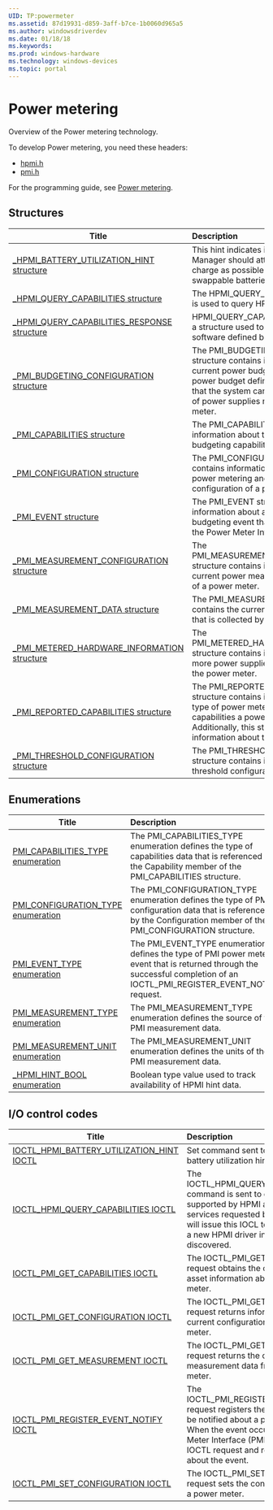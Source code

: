 ```yaml
---
UID: TP:powermeter
ms.assetid: 87d19931-d859-3aff-b7ce-1b0060d965a5
ms.author: windowsdriverdev
ms.date: 01/18/18
ms.keywords: 
ms.prod: windows-hardware
ms.technology: windows-devices
ms.topic: portal
---
```


# Power metering


Overview of the Power metering technology.

To develop Power metering, you need these headers:

 * [hpmi.h](..\hpmi\index.md)
 * [pmi.h](..\pmi\index.md)

For the programming guide, see [Power metering](https://docs.microsoft.com/en-us/windows-hardware/drivers/powermeter).

## Structures

| Title   | Description   |
| ---- |:---- |
| [_HPMI_BATTERY_UTILIZATION_HINT structure](..\hpmi\ns-hpmi-_hpmi_battery_utilization_hint.md) | This hint indicates if the OEM Battery Manager should attempt to save as much charge as possible in the non-hot swappable batteries (i.e. |
| [_HPMI_QUERY_CAPABILITIES structure](..\hpmi\ns-hpmi-_hpmi_query_capabilities.md) | The HPMI_QUERY_CAPABILITIES structure is used to query HPMI capabilities. |
| [_HPMI_QUERY_CAPABILITIES_RESPONSE structure](..\hpmi\ns-hpmi-_hpmi_query_capabilities_response.md) | HPMI_QUERY_CAPABILITIES_RESPONSE is a structure used to return information about software defined batteries (SDB). |
| [_PMI_BUDGETING_CONFIGURATION structure](..\pmi\ns-pmi-_pmi_budgeting_configuration.md) | The PMI_BUDGETING_CONFIGURATION structure contains information about the current power budget of a power meter. A power budget defines how much power that the system can consume from the set of power supplies monitored by the power meter. |
| [_PMI_CAPABILITIES structure](..\pmi\ns-pmi-_pmi_capabilities.md) | The PMI_CAPABILITIES structure contains information about the power metering and budgeting capabilities of a power meter. |
| [_PMI_CONFIGURATION structure](..\pmi\ns-pmi-_pmi_configuration.md) | The PMI_CONFIGURATION structure contains information about the current power metering and budgeting configuration of a power meter. |
| [_PMI_EVENT structure](..\pmi\ns-pmi-_pmi_event.md) | The PMI_EVENT structure contains information about a power metering and budgeting event that is signaled through the Power Meter Interface (PMI). |
| [_PMI_MEASUREMENT_CONFIGURATION structure](..\pmi\ns-pmi-_pmi_measurement_configuration.md) | The PMI_MEASUREMENT_CONFIGURATION structure contains information about the current power measurement configuration of a power meter. |
| [_PMI_MEASUREMENT_DATA structure](..\pmi\ns-pmi-_pmi_measurement_data.md) | The PMI_MEASUREMENT_DATA structure contains the current power measurement that is collected by a power meter. |
| [_PMI_METERED_HARDWARE_INFORMATION structure](..\pmi\ns-pmi-_pmi_metered_hardware_information.md) | The PMI_METERED_HARDWARE_INFORMATION structure contains information about one or more power supplies that are monitored by the power meter. |
| [_PMI_REPORTED_CAPABILITIES structure](..\pmi\ns-pmi-_pmi_reported_capabilities.md) | The PMI_REPORTED_CAPABILITIES structure contains information about the type of power metering and budgeting capabilities a power meter supports. Additionally, this structure contains asset information about the power meter itself. |
| [_PMI_THRESHOLD_CONFIGURATION structure](..\pmi\ns-pmi-_pmi_threshold_configuration.md) | The PMI_THRESHOLD_CONFIGURATION structure contains information about the threshold configuration of the power meter. |

## Enumerations

| Title   | Description   |
| ---- |:---- |
| [PMI_CAPABILITIES_TYPE enumeration](..\pmi\ne-pmi-pmi_capabilities_type.md) | The PMI_CAPABILITIES_TYPE enumeration defines the type of capabilities data that is referenced by the Capability member of the PMI_CAPABILITIES structure. |
| [PMI_CONFIGURATION_TYPE enumeration](..\pmi\ne-pmi-pmi_configuration_type.md) | The PMI_CONFIGURATION_TYPE enumeration defines the type of PMI configuration data that is referenced by the Configuration member of the PMI_CONFIGURATION structure. |
| [PMI_EVENT_TYPE enumeration](..\pmi\ne-pmi-pmi_event_type.md) | The PMI_EVENT_TYPE enumeration defines the type of PMI power meter event that is returned through the successful completion of an IOCTL_PMI_REGISTER_EVENT_NOTIFY request. |
| [PMI_MEASUREMENT_TYPE enumeration](..\pmi\ne-pmi-pmi_measurement_type.md) | The PMI_MEASUREMENT_TYPE enumeration defines the source of the PMI measurement data. |
| [PMI_MEASUREMENT_UNIT enumeration](..\pmi\ne-pmi-pmi_measurement_unit.md) | The PMI_MEASUREMENT_UNIT enumeration defines the units of the PMI measurement data. |
| [_HPMI_HINT_BOOL enumeration](..\hpmi\ne-hpmi-_hpmi_hint_bool.md) | Boolean type value used to track availability of HPMI hint data. |

## I/O control codes

| Title   | Description   |
| ---- |:---- |
| [IOCTL_HPMI_BATTERY_UTILIZATION_HINT IOCTL](..\hpmi\ni-hpmi-ioctl_hpmi_battery_utilization_hint.md) | Set command sent to HPMI to provide battery utilization hints. |
| [IOCTL_HPMI_QUERY_CAPABILITIES IOCTL](..\hpmi\ni-hpmi-ioctl_hpmi_query_capabilities.md) | The IOCTL_HPMI_QUERY_CAPABILITIES command is sent to query features supported by HPMI and Windows services requested by HPMI. Windows will issue this IOCL to HPMI once after a new HPMI driver instance is discovered. |
| [IOCTL_PMI_GET_CAPABILITIES IOCTL](..\pmi\ni-pmi-ioctl_pmi_get_capabilities.md) | The IOCTL_PMI_GET_CAPABILITIES request obtains the capability and asset information about a power meter. |
| [IOCTL_PMI_GET_CONFIGURATION IOCTL](..\pmi\ni-pmi-ioctl_pmi_get_configuration.md) | The IOCTL_PMI_GET_CONFIGURATION request returns information about the current configuration of a power meter. |
| [IOCTL_PMI_GET_MEASUREMENT IOCTL](..\pmi\ni-pmi-ioctl_pmi_get_measurement.md) | The IOCTL_PMI_GET_MEASUREMENT request returns the current measurement data from a power meter. |
| [IOCTL_PMI_REGISTER_EVENT_NOTIFY IOCTL](..\pmi\ni-pmi-ioctl_pmi_register_event_notify.md) | The IOCTL_PMI_REGISTER_EVENT_NOTIFY request registers the IOCTL initiator to be notified about a power meter event. When the event occurs, the Power Meter Interface (PMI) completes the IOCTL request and returns information about the event. |
| [IOCTL_PMI_SET_CONFIGURATION IOCTL](..\pmi\ni-pmi-ioctl_pmi_set_configuration.md) | The IOCTL_PMI_SET_CONFIGURATION request sets the configuration data for a power meter. |

